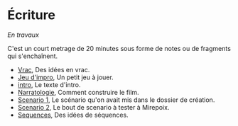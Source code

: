 # Écriture

*En travaux*

C'est un court metrage de 20 minutes sous forme de notes ou de fragments qui s'enchaînent.

- [Vrac](vrac.md), Des idées en vrac.
- [Jeu d'impro](jeuimpro.md), Un petit jeu à jouer.
- [intro](intro.md), Le texte d'intro.
- [Narratologie](narratologie.md), Comment construire le film.
- [Scenario 1](scenar1.md), Le scénario qu'on avait mis dans le dossier de création.
- [Scenario 2](scenar2.md), Le bout de scenario à tester à Mirepoix.
- [Sequences](sequences.md), Des idées de séquences.
